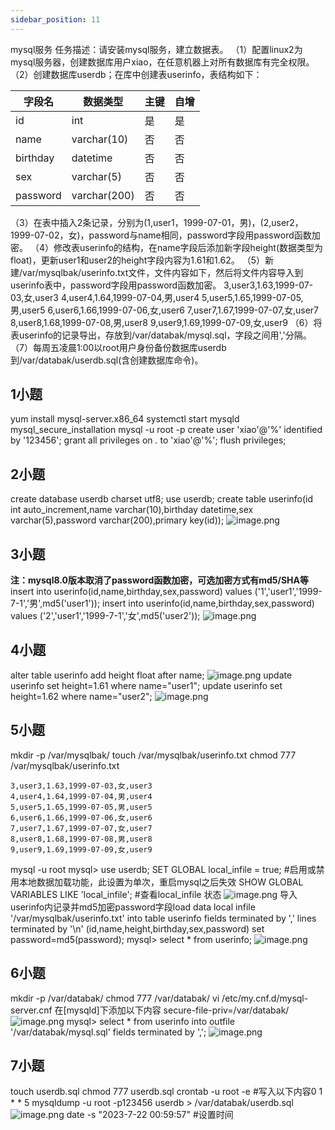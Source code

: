 ```yaml
---
sidebar_position: 11
---
```


mysql服务
任务描述：请安装mysql服务，建立数据表。
（1）配置linux2为mysql服务器，创建数据库用户xiao，在任意机器上对所有数据库有完全权限。
（2）创建数据库userdb；在库中创建表userinfo，表结构如下：

| 字段名 | 数据类型 | 主键 | 自增 |
| --- | --- | --- | --- |
| id | int | 是 | 是 |
| name | varchar(10) | 否 | 否 |
| birthday | datetime | 否 | 否 |
| sex | varchar(5) | 否 | 否 |
| password | varchar(200) | 否 | 否 |

（3）在表中插入2条记录，分别为(1,user1，1999-07-01，男)，(2,user2，1999-07-02，女)，password与name相同，password字段用password函数加密。
（4）修改表userinfo的结构，在name字段后添加新字段height(数据类型为float)，更新user1和user2的height字段内容为1.61和1.62。
（5）新建/var/mysqlbak/userinfo.txt文件，文件内容如下，然后将文件内容导入到userinfo表中，password字段用password函数加密。
3,user3,1.63,1999-07-03,女,user3
4,user4,1.64,1999-07-04,男,user4
5,user5,1.65,1999-07-05,男,user5
6,user6,1.66,1999-07-06,女,user6
7,user7,1.67,1999-07-07,女,user7
8,user8,1.68,1999-07-08,男,user8
9,user9,1.69,1999-07-09,女,user9
（6）将表userinfo的记录导出，存放到/var/databak/mysql.sql，字段之间用','分隔。
（7）每周五凌晨1:00以root用户身份备份数据库userdb到/var/databak/userdb.sql(含创建数据库命令)。

## 1小题
 yum install mysql-server.x86_64 
systemctl start mysqld
 mysql_secure_installation 
mysql -u root -p
create user 'xiao'@'%' identified by '123456';
grant all privileges on *.* to 'xiao'@'%';
flush privileges;

## 2小题
create database userdb charset utf8;
use userdb;
create table userinfo(id int auto_increment,name varchar(10),birthday datetime,sex varchar(5),password varchar(200),primary key(id));
![image.png](https://cdn.nlark.com/yuque/0/2023/png/33622884/1690026980947-478adefe-28b0-4221-9fc9-7e0f4ad0ddaf.png#averageHue=%230f0c0a&clientId=u5ed4c0a2-0a89-4&from=paste&height=264&id=u3acbf75d&originHeight=264&originWidth=951&originalType=binary&ratio=1&rotation=0&showTitle=false&size=22017&status=done&style=none&taskId=ubd67e3c8-35b6-45d1-9a52-2970aad8c19&title=&width=951)
## 3小题
**注：mysql8.0版本取消了password函数加密，可选加密方式有md5/SHA等**
insert into userinfo(id,name,birthday,sex,password) values ('1','user1','1999-7-1','男',md5('user1'));
insert into userinfo(id,name,birthday,sex,password) values ('2','user1','1999-7-1','女',md5('user2'));
![image.png](https://cdn.nlark.com/yuque/0/2023/png/33622884/1690027312827-4d48e089-c189-4951-9cd6-a047772ff872.png#averageHue=%23110f0d&clientId=u5ed4c0a2-0a89-4&from=paste&height=203&id=ud543d5b0&originHeight=203&originWidth=1105&originalType=binary&ratio=1&rotation=0&showTitle=false&size=17817&status=done&style=none&taskId=ue371f4d0-ecfd-4eef-a807-2407f87da3d&title=&width=1105)
## 4小题
alter table userinfo add height float after name;
![image.png](https://cdn.nlark.com/yuque/0/2023/png/33622884/1690027364557-d2648faa-fe67-4ad3-804c-5707e3b375c2.png#averageHue=%230e0b09&clientId=u5ed4c0a2-0a89-4&from=paste&height=297&id=uf0725bd3&originHeight=297&originWidth=962&originalType=binary&ratio=1&rotation=0&showTitle=false&size=24123&status=done&style=none&taskId=u8eb5662c-6ef5-48f3-bbac-d0a5930393d&title=&width=962)
update userinfo set height=1.61 where name="user1";
update userinfo set height=1.62 where name="user2";
![image.png](https://cdn.nlark.com/yuque/0/2023/png/33622884/1690027464769-c6eb33ab-1ad5-4110-9c10-9cf4407b3510.png#averageHue=%23120f0d&clientId=u5ed4c0a2-0a89-4&from=paste&height=193&id=u8ae5c274&originHeight=193&originWidth=1227&originalType=binary&ratio=1&rotation=0&showTitle=false&size=19351&status=done&style=none&taskId=u819870b5-0306-47b5-8a0d-11d7a05a637&title=&width=1227)
## 5小题
mkdir -p /var/mysqlbak/
touch /var/mysqlbak/userinfo.txt
 chmod 777 /var/mysqlbak/userinfo.txt
```
3,user3,1.63,1999-07-03,女,user3
4,user4,1.64,1999-07-04,男,user4
5,user5,1.65,1999-07-05,男,user5
6,user6,1.66,1999-07-06,女,user6
7,user7,1.67,1999-07-07,女,user7
8,user8,1.68,1999-07-08,男,user8
9,user9,1.69,1999-07-09,女,user9
```
mysql -u root
mysql> use userdb;
SET GLOBAL local_infile = true;  #启用或禁用本地数据加载功能，此设置为单次，重启mysql之后失效
SHOW GLOBAL VARIABLES LIKE 'local_infile';  #查看local_infile 状态
![image.png](https://cdn.nlark.com/yuque/0/2023/png/33622884/1690030278043-5147775e-3bbb-4b39-acac-1a944c705417.png#averageHue=%230d0b0a&clientId=u5ed4c0a2-0a89-4&from=paste&height=178&id=u039bfcd1&originHeight=178&originWidth=693&originalType=binary&ratio=1&rotation=0&showTitle=false&size=10020&status=done&style=none&taskId=u5a3d90f3-89e9-45d0-b64c-17bd29e0cbe&title=&width=693)
导入userinfo内记录并md5加密password字段load data local infile '/var/mysqlbak/userinfo.txt' into table userinfo fields terminated by ',' lines terminated by '\n' (id,name,height,birthday,sex,password) set password=md5(password);
mysql> select * from userinfo;
![image.png](https://cdn.nlark.com/yuque/0/2023/png/33622884/1690030865886-4b6125f4-fa69-40fd-8fe3-ea9332ebe932.png#averageHue=%23191511&clientId=u5ed4c0a2-0a89-4&from=paste&height=369&id=u5a5b0f8f&originHeight=369&originWidth=1230&originalType=binary&ratio=1&rotation=0&showTitle=false&size=52249&status=done&style=none&taskId=uddae888b-56f8-4b27-9c55-c599bf9f905&title=&width=1230)
## 6小题
mkdir -p /var/databak/
chmod 777 /var/databak/
vi /etc/my.cnf.d/mysql-server.cnf 在[mysqld]下添加以下内容
secure-file-priv=/var/databak/
![image.png](https://cdn.nlark.com/yuque/0/2023/png/33622884/1690031329973-cef19e79-b4dd-4c01-986c-608e4e81839e.png#averageHue=%23100e0c&clientId=u5ed4c0a2-0a89-4&from=paste&height=172&id=ua337a0e8&originHeight=172&originWidth=693&originalType=binary&ratio=1&rotation=0&showTitle=false&size=10477&status=done&style=none&taskId=ud69319ad-49ac-41ea-a5c4-de13978519f&title=&width=693)
mysql> select * from  userinfo into outfile '/var/databak/mysql.sql' fields terminated by ',';
![image.png](https://cdn.nlark.com/yuque/0/2023/png/33622884/1690031362954-72e97fbc-ab09-498f-a301-b794926a685e.png#averageHue=%2317110c&clientId=u5ed4c0a2-0a89-4&from=paste&height=407&id=u52ebbbd4&originHeight=407&originWidth=1223&originalType=binary&ratio=1&rotation=0&showTitle=false&size=65385&status=done&style=none&taskId=udbac0e86-ca0f-4b11-9f13-26d8c70cbf3&title=&width=1223)
## 7小题
touch userdb.sql
chmod 777 userdb.sql
crontab -u root -e  #写入以下内容0 1 * * 5 mysqldump -u root -p123456 userdb > /var/databak/userdb.sql
![image.png](https://cdn.nlark.com/yuque/0/2023/png/33622884/1690032639790-8c9f59f0-cf32-42d9-857c-e4d0a89f18a4.png#averageHue=%23161310&clientId=u5ed4c0a2-0a89-4&from=paste&height=54&id=u6ae77455&originHeight=54&originWidth=974&originalType=binary&ratio=1&rotation=0&showTitle=false&size=7232&status=done&style=none&taskId=ua588ad41-3817-4cf8-905f-7902a5c673d&title=&width=974)
date -s "2023-7-22 00:59:57"   #设置时间
